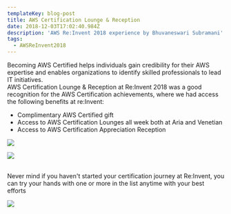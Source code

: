 ```yaml
---
templateKey: blog-post
title: AWS Certification Lounge & Reception
date: 2018-12-03T17:02:40.984Z
description: 'AWS Re:Invent 2018 experience by Bhuvaneswari Subramani'
tags:
  - AWSReInvent2018
---
```

Becoming AWS Certified helps individuals gain credibility for their AWS expertise and enables organizations to identify skilled professionals to lead IT initiatives. \
AWS Certification Lounge & Reception at Re:Invent 2018 was a good recognition for the AWS Certification achievements, where we had access the following benefits at re:Invent:

* Complimentary AWS Certified gift
* Access to AWS Certification Lounges all week both at Aria and Venetian
* Access to AWS Certification Appreciation Reception



![](/img/1_cert_receiption.png)



![](/img/1_cert_lounge.png)

\
Never mind if you haven't started your certification journey at Re:Invent, you can try your hands with one or more in the list anytime with your best efforts

![](/img/cert.png)
